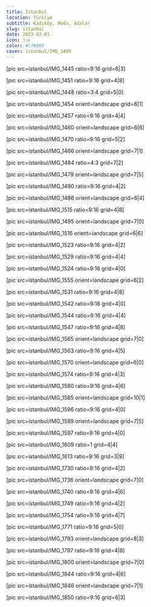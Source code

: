 ```yaml
---
title: İstanbul
location: Türkiye
subtitle: Kadıköy, Moda, Adalar
slug: istanbul
date: 2023-02-01
icon: 🇹🇷
color: #C79060
cover: istanbul/IMG_1495
---
```


[pic src=istanbul/IMG_1445 ratio=9:16 grid=6|3]

[pic src=istanbul/IMG_1451 ratio=9:16 grid=4|8]

[pic src=istanbul/IMG_1448 ratio=3:4 grid=5|0]

[pic src=istanbul/IMG_1454 orient=landscape grid=6|1]

[pic src=istanbul/IMG_1457 ratio=9:16 grid=4|4]

[pic src=istanbul/IMG_1460 orient=landscape grid=6|6]

[pic src=istanbul/IMG_1470 ratio=9:16 grid=5|2]

[pic src=istanbul/IMG_1466 orient=landscape grid=7|1]

[pic src=istanbul/IMG_1484 ratio=4:3 grid=7|2]

[pic src=istanbul/IMG_1479 orient=landscape grid=7|5]

[pic src=istanbul/IMG_1490 ratio=9:16 grid=4|2]

[pic src=istanbul/IMG_1486 orient=landscape grid=6|4]

[pic src=istanbul/IMG_1515 ratio=9:16 grid=4|8]

[pic src=istanbul/IMG_1495 orient=landscape grid=7|0]

[pic src=istanbul/IMG_1516 orient=landscape grid=6|6]

[pic src=istanbul/IMG_1523 ratio=9:16 grid=4|2]

[pic src=istanbul/IMG_1529 ratio=9:16 grid=4|4]

[pic src=istanbul/IMG_1524 ratio=9:16 grid=4|0]

[pic src=istanbul/IMG_1555 orient=landscape grid=6|2]

[pic src=istanbul/IMG_1531 ratio=9:16 grid=4|8]

[pic src=istanbul/IMG_1542 ratio=9:16 grid=4|0]

[pic src=istanbul/IMG_1544 ratio=9:16 grid=4|4]

[pic src=istanbul/IMG_1547 ratio=9:16 grid=4|8]

[pic src=istanbul/IMG_1565 orient=landscape grid=7|0]

[pic src=istanbul/IMG_1563 ratio=9:16 grid=4|5]

[pic src=istanbul/IMG_1570 orient=landscape grid=6|0]

[pic src=istanbul/IMG_1574 ratio=9:16 grid=4|3]

[pic src=istanbul/IMG_1580 ratio=9:16 grid=4|6]

[pic src=istanbul/IMG_1585 orient=landscape grid=10|1]

[pic src=istanbul/IMG_1596 ratio=9:16 grid=4|0]

[pic src=istanbul/IMG_1589 orient=landscape grid=7|5]

[pic src=istanbul/IMG_1597 ratio=9:16 grid=4|0]

[pic src=istanbul/IMG_1609 ratio=1 grid=4|4]

[pic src=istanbul/IMG_1613 ratio=9:16 grid=3|9]

[pic src=istanbul/IMG_1730 ratio=9:16 grid=4|2]

[pic src=istanbul/IMG_1736 orient=landscape grid=7|0]

[pic src=istanbul/IMG_1740 ratio=9:16 grid=4|6]

[pic src=istanbul/IMG_1749 ratio=9:16 grid=4|2]

[pic src=istanbul/IMG_1754 ratio=9:16 grid=4|7]

[pic src=istanbul/IMG_1771 ratio=9:16 grid=5|0]

[pic src=istanbul/IMG_1793 orient=landscape grid=8|3]

[pic src=istanbul/IMG_1797 ratio=9:16 grid=4|8]

[pic src=istanbul/IMG_1800 orient=landscape grid=7|0]

[pic src=istanbul/IMG_1844 ratio=9:16 grid=4|6]

[pic src=istanbul/IMG_1846 orient=landscape grid=7|1]

[pic src=istanbul/IMG_1850 ratio=9:16 grid=6|3]
